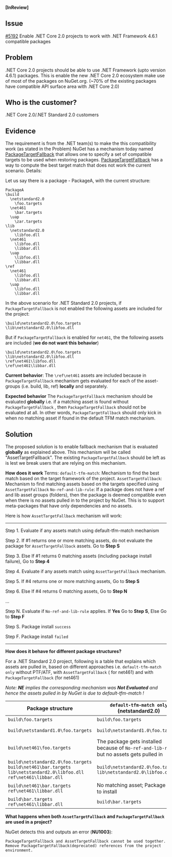 **[InReview]**
## Issue
[#5192](https://github.com/NuGet/Home/issues/5192) Enable .NET Core 2.0 projects to work with .NET Framework 4.6.1 compatible packages 

## Problem
.NET Core 2.0 projects should be able to use .NET Framework (upto version 4.6.1) packages. This is enable the new .NET Core 2.0 ecosystem make use of most of the packages on NuGet.org. (~70% of the existing packages have compatible API surface area with .NET Core 2.0)

## Who is the customer?
.NET Core 2.0/.NET Standard 2.0 customers

## Evidence
The requirement is from the .NET team(s) to make the this compatibility work (as stated in the Problem)
NuGet has a mechanism today named [PackageTargetFallback](https://docs.microsoft.com/en-us/nuget/schema/msbuild-targets#packagetargetfallback) that allows one to specify a set of compatible targets to be used when restoring packages.
[PackageTargetFallback](https://docs.microsoft.com/en-us/nuget/schema/msbuild-targets#packagetargetfallback) has a way to compute the best target match that does not work the current scenario. Details:

Let us say there is a package - PackageA, with the current structure:
```
PackageA
\build
  \netstandard2.0
    \foo.targets
  \net461
    \bar.targets 
  \uap
    \zar.targets
\lib
  \netstandard2.0
    \libfoo.dll
  \net461
    \libfoo.dll
    \libbar.dll    
  \uap
    \libfoo.dll
    \libbar.dll
\ref
  \net461
    \libfoo.dll
    \libbar.dll    
  \uap
    \libfoo.dll
    \libbar.dll
```

In the above scenario for .NET Standard 2.0 projects, if `PackageTargetFallback` is not enabled the following assets are included for the project:
```
\build\netstandard2.0\foo.targets
\lib\netstandard2.0\libfoo.dll
```

But if `PackageTargetFallback` is enabled for `net461`, the the following assets are included (**we do not want this behavior**)
```
\build\netstandard2.0\foo.targets
\lib\netstandard2.0\libfoo.dll
\ref\net461\libfoo.dll
\ref\net461\libbar.dll
```
**Current behavior**: The `\ref\net461` assets are included because in `PackageTargetFallback` mechanism gets evaluated for each of the asset-groups (i.e. build, lib, ref) **locally** and separately. 

**Expected behavior** The `PackageTargetFallback` mechanism should be evaluated **globally** i.e. if a matching asset is found without `PackageTargetFallback` , then `PackageTargetFallback` should not be evaluated at all. In other words, `PackageTargetFallback` should only kick in when no matching asset if found in the default TFM match mechanism.

## Solution

The proposed solution is to enable fallback mechanism that is evaluated **globally** as explained above. This mechanism will be called "AssetTargetFallback". The existing `PackageTargetFallback` should be left as is lest we break users that are relying on this mechanism. 

**How does it work**
Terms:
`default-tfm-match`: Mechanism to find the best match based on the target framework of the project. 
`AssetTargetFallback`: Mechanism to find matching assets based on the targets specified using `AssetTargetFallback` 
`No-ref-and-lib-rule`: If a package does not have a ref and lib asset groups (folders), then the package is deemed compatible even when there is no assets pulled in to the project by NuGet. This is to support meta-packages that have only dependencies and no assets.

Here is how `AssetTargetFallback` mechanism will work:

------------

Step 1. Evaluate if any assets match using default-tfm-match mechanism

Step 2. If #1 returns one or more matching assets, do not evaluate the package for `AssetTargetFallback` assets. Go to **Step S**

Step 3. Else If #1 returns 0 matching assets (including package install failure), Go to **Step 4**

Step 4. Evaluate if any assets match using `AssetTargetFallback` mechanism.

Step 5. If #4 returns one or more matching assets, Go to **Step S**

Step 6. Else If #4 returns 0 matching assets, Go to **Step N**

...

Step N. Evaluate if `No-ref-and-lib-rule` applies. If **Yes** Go to **Step S**, Else Go to **Step F** 

Step S. Package install ```success```

Step F. Package install ```failed```

------------

__**How does it behave for different package structures?**__

For a .NET Standard 2.0 project, following is a table that explains which assets are pulled in, based on different approaches i.e. `default-tfm-match only` without PTF/ATF, with `AssetTargetFallback` ( for net461) and with `PackageTargetFallback` (for net461)

_Note: **NE** implies the corresponding mechanism was **Not Evaluated** and hence the assets pulled in by NuGet is due to default-tfm-match !_

| Package structure  | `default-tfm-match only` (netstandard2.0) | `AssetTargetFallback`(net461)  | `PackageTargetFallback`(net461)  | 
|---|---|---|---|
| `build\foo.targets`  | `build\foo.targets`  | **NE** `build\foo.targets`  | **NE** `build\foo.targets`  |
| `build\netstandard1.0\foo.targets`  | `build\netstandard1.0\foo.targets`  | **NE** `build\netstandard1.0\foo.targets`   | **NE** `build\netstandard1.0\foo.targets`  |
| `build\net461\foo.targets`  | The package gets installed because of `No-ref-and-lib-rule` but no assets gets pulled in | `build\net461\foo.targets` | `build\net461\foo.targets`  |
| `build\netstandard2.0\foo.targets` `build\net461\bar.targets` `lib\netstandard2.0\libfoo.dll` `ref\net461\libbar.dll` | `build\netstandard2.0\foo.targets` `lib\netstandard2.0\libfoo.dll`  | **NE** `build\netstandard2.0\foo.targets` `lib\netstandard2.0\libfoo.dll`  | `build\netstandard2.0\foo.targets` `lib\netstandard2.0\libfoo.dll`  `ref\net461\libbar.dll` |
| `build\net461\bar.targets` `ref\net461\libbar.dll` | No matching asset; Package fails to install | `build\net461\bar.targets` `ref\net461\libbar.dll` | `build\net461\bar.targets` `ref\net461\libbar.dll` |
| `build\bar.targets` `ref\net461\libbar.dll` | `build\bar.targets` | **NE** `build\bar.targets` | `build\bar.targets` `ref\net461\libbar.dll` |

**What happens when both `AssetTargetFallback` and `PackageTargetFallback` are used in a project?**

NuGet detects this and outputs an error (**NU1003**):
```
PackageTargetFallback and AssetTargetFallback cannot be used together. Remove PackageTargetFallback(deprecated) references from the project environment.
``` 